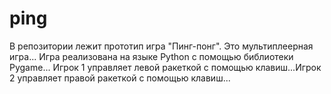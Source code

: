 # ping
В репозитории лежит прототип игра "Пинг-понг". Это мультиплеерная игра...
Игра реализована на языке Python с помощью библиотеки Pygame...
Игрок 1 управляет левой ракеткой с помощью клавиш...Игрок 2 управляет правой ракеткой с помощью клавиш...
